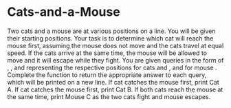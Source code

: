 # Cats-and-a-Mouse
Two cats and a mouse are at various positions on a line. You will be given their starting positions. Your task is to determine which cat will reach the mouse first, assuming the mouse does not move and the cats travel at equal speed. If the cats arrive at the same time, the mouse will be allowed to move and it will escape while they fight.  You are given  queries in the form of , , and  representing the respective positions for cats  and , and for mouse . Complete the function  to return the appropriate answer to each query, which will be printed on a new line.  If cat  catches the mouse first, print Cat A. If cat  catches the mouse first, print Cat B. If both cats reach the mouse at the same time, print Mouse C as the two cats fight and mouse escapes.
